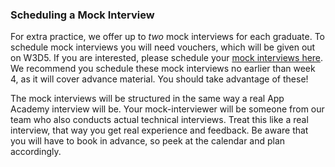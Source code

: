 ### Scheduling a Mock Interview

For extra practice, we offer up to *two* mock interviews for each graduate. To schedule mock
interviews you will need vouchers, which will be given out on W3D5. If you are interested,
please schedule your [mock interviews here][mock-interviews]. We recommend you schedule these mock interviews no earlier than week 4, as it will cover advance material. You should take advantage of these!

The mock interviews will be structured in the same way a real App Academy interview will be.
Your mock-interviewer will be someone from our team who also conducts actual technical
interviews. Treat this like a real interview, that way you get real experience and feedback.
Be aware that you will have to book in advance, so peek at the calendar and plan accordingly.

[mock-interviews]: https://aa-mock-interviews.youcanbook.me
